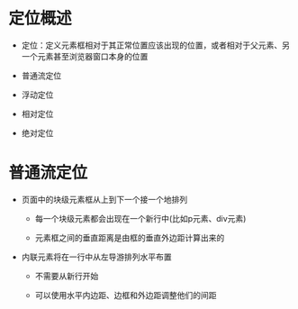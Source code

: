 # 定位概述

 - 定位：定义元素框相对于其正常位置应该出现的位置，或者相对于父元素、另一个元素甚至浏览器窗口本身的位置

 - 普通流定位

 - 浮动定位

 - 相对定位

 - 绝对定位

# 普通流定位

  - 页面中的块级元素框从上到下一个接一个地排列

    - 每一个块级元素都会出现在一个新行中(比如p元素、div元素)

    - 元素框之间的垂直距离是由框的垂直外边距计算出来的

  - 内联元素将在一行中从左导游排列水平布置

    - 不需要从新行开始

    - 可以使用水平内边距、边框和外边距调整他们的间距